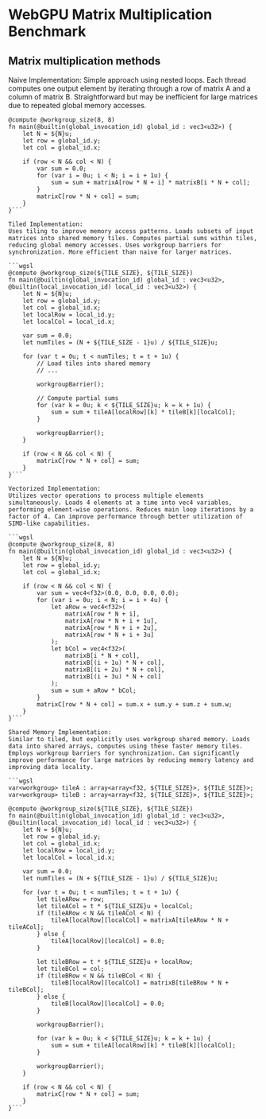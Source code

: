 # WebGPU Matrix Multiplication Benchmark

## Matrix multiplication methods

Naive Implementation:
Simple approach using nested loops. Each thread computes one output element by iterating through a row of matrix A and a column of matrix B. Straightforward but may be inefficient for large matrices due to repeated global memory accesses.

```wgsl
@compute @workgroup_size(8, 8)
fn main(@builtin(global_invocation_id) global_id : vec3<u32>) {
    let N = ${N}u;
    let row = global_id.y;
    let col = global_id.x;

    if (row < N && col < N) {
        var sum = 0.0;
        for (var i = 0u; i < N; i = i + 1u) {
            sum = sum + matrixA[row * N + i] * matrixB[i * N + col];
        }
        matrixC[row * N + col] = sum;
    }
}```

Tiled Implementation:
Uses tiling to improve memory access patterns. Loads subsets of input matrices into shared memory tiles. Computes partial sums within tiles, reducing global memory accesses. Uses workgroup barriers for synchronization. More efficient than naive for larger matrices.

```wgsl
@compute @workgroup_size(${TILE_SIZE}, ${TILE_SIZE})
fn main(@builtin(global_invocation_id) global_id : vec3<u32>, @builtin(local_invocation_id) local_id : vec3<u32>) {
    let N = ${N}u;
    let row = global_id.y;
    let col = global_id.x;
    let localRow = local_id.y;
    let localCol = local_id.x;

    var sum = 0.0;
    let numTiles = (N + ${TILE_SIZE - 1}u) / ${TILE_SIZE}u;

    for (var t = 0u; t < numTiles; t = t + 1u) {
        // Load tiles into shared memory
        // ...

        workgroupBarrier();

        // Compute partial sums
        for (var k = 0u; k < ${TILE_SIZE}u; k = k + 1u) {
            sum = sum + tileA[localRow][k] * tileB[k][localCol];
        }

        workgroupBarrier();
    }

    if (row < N && col < N) {
        matrixC[row * N + col] = sum;
    }
}```

Vectorized Implementation:
Utilizes vector operations to process multiple elements simultaneously. Loads 4 elements at a time into vec4 variables, performing element-wise operations. Reduces main loop iterations by a factor of 4. Can improve performance through better utilization of SIMD-like capabilities.

```wgsl
@compute @workgroup_size(8, 8)
fn main(@builtin(global_invocation_id) global_id : vec3<u32>) {
    let N = ${N}u;
    let row = global_id.y;
    let col = global_id.x;

    if (row < N && col < N) {
        var sum = vec4<f32>(0.0, 0.0, 0.0, 0.0);
        for (var i = 0u; i < N; i = i + 4u) {
            let aRow = vec4<f32>(
                matrixA[row * N + i],
                matrixA[row * N + i + 1u],
                matrixA[row * N + i + 2u],
                matrixA[row * N + i + 3u]
            );
            let bCol = vec4<f32>(
                matrixB[i * N + col],
                matrixB[(i + 1u) * N + col],
                matrixB[(i + 2u) * N + col],
                matrixB[(i + 3u) * N + col]
            );
            sum = sum + aRow * bCol;
        }
        matrixC[row * N + col] = sum.x + sum.y + sum.z + sum.w;
    }
}```

Shared Memory Implementation:
Similar to tiled, but explicitly uses workgroup shared memory. Loads data into shared arrays, computes using these faster memory tiles. Employs workgroup barriers for synchronization. Can significantly improve performance for large matrices by reducing memory latency and improving data locality.

```wgsl
var<workgroup> tileA : array<array<f32, ${TILE_SIZE}>, ${TILE_SIZE}>;
var<workgroup> tileB : array<array<f32, ${TILE_SIZE}>, ${TILE_SIZE}>;

@compute @workgroup_size(${TILE_SIZE}, ${TILE_SIZE})
fn main(@builtin(global_invocation_id) global_id : vec3<u32>, @builtin(local_invocation_id) local_id : vec3<u32>) {
    let N = ${N}u;
    let row = global_id.y;
    let col = global_id.x;
    let localRow = local_id.y;
    let localCol = local_id.x;

    var sum = 0.0;
    let numTiles = (N + ${TILE_SIZE - 1}u) / ${TILE_SIZE}u;

    for (var t = 0u; t < numTiles; t = t + 1u) {
        let tileARow = row;
        let tileACol = t * ${TILE_SIZE}u + localCol;
        if (tileARow < N && tileACol < N) {
            tileA[localRow][localCol] = matrixA[tileARow * N + tileACol];
        } else {
            tileA[localRow][localCol] = 0.0;
        }

        let tileBRow = t * ${TILE_SIZE}u + localRow;
        let tileBCol = col;
        if (tileBRow < N && tileBCol < N) {
            tileB[localRow][localCol] = matrixB[tileBRow * N + tileBCol];
        } else {
            tileB[localRow][localCol] = 0.0;
        }

        workgroupBarrier();

        for (var k = 0u; k < ${TILE_SIZE}u; k = k + 1u) {
            sum = sum + tileA[localRow][k] * tileB[k][localCol];
        }

        workgroupBarrier();
    }

    if (row < N && col < N) {
        matrixC[row * N + col] = sum;
    }
}```
